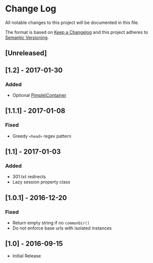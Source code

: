 # Change Log
All notable changes to this project will be documented in this file.

The format is based on [Keep a Changelog](http://keepachangelog.com/) 
and this project adheres to [Semantic Versioning](http://semver.org/).

## [Unreleased]

## [1.2] - 2017-01-30
### Added
- Optional [Pimple\Container](http://pimple.sensiolabs.org/)

## [1.1.1] - 2017-01-08
### Fixed
- Greedy ``<head>`` regex pattern

## [1.1] - 2017-01-03
### Added
- 301.txt redirects
- Lazy session property class

## [1.0.1] - 2016-12-20
### Fixed
- Return empty string if no ``commonDir()``
- Do not enforce base urls with isolated instances

## [1.0] - 2016-09-15
- Initial Release
